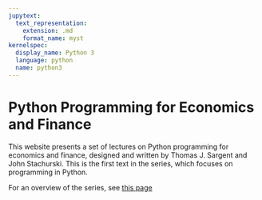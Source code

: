 ```yaml
---
jupytext:
  text_representation:
    extension: .md
    format_name: myst
kernelspec:
  display_name: Python 3
  language: python
  name: python3
---
```


# Python Programming for Economics and Finance

This website presents a set of lectures on Python programming for economics and finance, designed and written by Thomas J. Sargent and John Stachurski. This is the first text in the series, which focuses on programming in Python.

For an overview of the series, see [this page](https://quantecon.org/python-lectures/)

```{tableofcontents}
```

